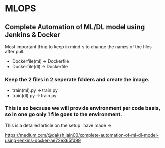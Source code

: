 # MLOPS
## Complete Automation of ML/DL model using Jenkins & Docker

Most important thing to keep in mind is to change the names of the files after pull. 
* Dockerfile(ml) -> Dockerfile
* Dockerfile(dl) -> Dockerfile
### Keep the 2 files in 2 seperate folders and create the image.

* train(ml).py   -> train.py
* train(dl).py   -> train.py
### This is so because we will provide environment per code basis, so in one go only 1 file goes to the environment.

This is a detailed article on the setup I have made =>

https://medium.com/@daksh.jain00/complete-automation-of-ml-dl-model-using-jenkins-docker-ae72e365fd99
